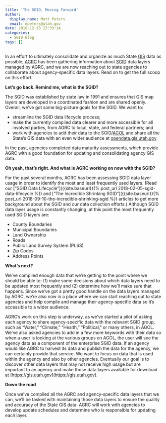 ```yaml
---
title: 'The SGID, Moving Forward'
author:
  display_name: Matt Peters
  email: mpeters@utah.gov
date: 2018-12-13 23:33:14
categories:
  - SGID Blog
tags: []
---
```


In an effort to ultimately consolidate and organize as much State <abbr title="geographic information system">GIS</abbr> data as possible, <abbr title="Automated Geographic Reference Center">AGRC</abbr> has been gathering information about <abbr title="State Geographic Information Database">SGID</abbr> data layers managed by AGRC, and we are now reaching out to state agencies to collaborate about agency-specific data layers. Read on to get the full scoop on this effort.

**Let’s go back. Remind me, what is the SGID?**

The SGID was established by state law in 1991 and ensures that GIS map layers are developed in a coordinated fashion and are shared openly. Overall, we’ve got some big-picture goals for the SGID. We want to: 

- streamline the SGID data lifecycle process;
- make the currently compiled data clearer and more accessible for all involved parties, from AGRC to local, state, and federal partners; and
- work with agencies to add their data to the SGID/[<abbr title="ArcGIS Online">AGOL</abbr>](https://utah.maps.arcgis.com/home/index.html) and share all the State’s GIS data with an even wider audience at [opendata.gis.utah.gov](http://opendata.gis.utah.gov). 

In the past, agencies completed data maturity assessments, which provide AGRC with a good foundation for updating and consolidating agency GIS data. 

**Oh yeah, that’s right. And what is AGRC working on now with the SGID?**

For the past several months, AGRC has been assessing SGID data layer usage in order to identify the most and least frequently used layers. (Read our [“SGID Data Lifecycle”]({{site.baseurl}}{% post_url 2018-02-05-sgid-data-lifecycle %}) and [“The Incredible Shrinking SGID”]({{site.baseurl}}{% post_url 2018-09-10-the-incredible-shrinking-sgid %}) articles to get more background about the SGID and our data collection efforts.) Although SGID data layer usage is constantly changing, at this point the most frequently used SGID layers are:

- County Boundaries
- Municipal Boundaries
- Land Ownership
- Roads
- Public Land Survey System (PLSS)
- Zip Codes
- Address Points

**What’s next?**

We’ve compiled enough data that we’re getting to the point where we should be able to: (1) make some decisions about which data layers need to be updated most frequently and (2) determine how we’ll make sure that happens. Since we’ve got a pretty good handle on the data layers managed by AGRC, we’re also now in a place where we can start reaching out to state agencies and help compile and manage their agency-specific data so it’s accessible to a wider audience. 

AGRC’s work on this step is underway, as we’ve started a pilot of asking each agency to share agency-specific data with the relevant SGID group, such as “Water,” “Climate,” “Health,” “Political,” or many others, in AGOL. We’ve also asked agencies to add in a few more keywords with their data so when a user is looking at the various groups on AGOL, the user will see the agency data as a component of the enterprise SGID data. If an agency would like AGRC to harvest its data and publish the data for the agency, we can certainly provide that service. We want to focus on data that is used within the agency and also by other agencies. Eventually our goal is to discover other data layers that may not receive high usage but are important to an agency and make those data layers available for download at [https://gis.utah.gov](https://gis.utah.gov).  

**Down the road**

Once we’ve compiled all the AGRC and agency-specific data layers that we can, we’ll be tasked with maintaining those data layers to ensure the quality and accuracy of the State GIS data. AGRC will work with agencies to develop update schedules and determine who is responsible for updating each layer. 

